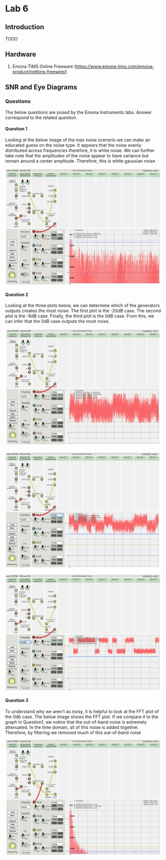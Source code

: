 # Lab 6

## Introduction
TODO

## Hardware
1. Emona TIMS Online Freeware (https://www.emona-tims.com/emona-product/nettims-freewire/)

## SNR and Eye Diagrams
### Questions
The below questions are posed by the Emona Instruments labs. Answer correspond to the related question.

#### Question 1
Looking at the below image of the max noise scenerio we can make an educated guess on the noise type. It appears that the noise evenly distributed across frequencies therefore, it is white noise. We can further take note that the amplitudes of the noise appear to have variance but remain around a center amplitude. Therefore, this is white gaussian noise

![Image](https://github.com/Ryankearns9/DigComm_Lab6/blob/main/imgs/SNR_Eye/Part1_0db_fft.png)

#### Question 2
Looking at the three plots below, we can determine which of the generators outputs creates the most noise. The first plot is the -20dB case. The second plot is the -6dB case. Finally, the third plot is the 0dB case. From this, we can infer that the 0dB case outputs the most noise.

![Image](https://github.com/Ryankearns9/DigComm_Lab6/blob/main/imgs/SNR_Eye/Part1_0db.png)

![Image](https://github.com/Ryankearns9/DigComm_Lab6/blob/main/imgs/SNR_Eye/Part1_6db.png)

![Image](https://github.com/Ryankearns9/DigComm_Lab6/blob/main/imgs/SNR_Eye/Part1.png)

#### Question 3

To understand why we aren't as noisy, it is helpful to look at the FFT plot of the 0db case. The below image shows the FFT plot. If we compare it to the graph in Question1, we notice that the out-of-band noise is extremely attenuated. In the time domain, all of this noise is added together. Therefore, by filtering we removed much of this out-of-band noise

![Image](https://github.com/Ryankearns9/DigComm_Lab6/blob/main/imgs/SNR_Eye/Part2_BPF_0db_fft.png)

